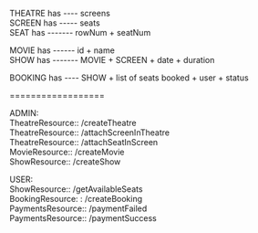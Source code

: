 THEATRE has ---- screens							</br>
SCREEN has ----- seats							</br>
SEAT has ------- rowNum + seatNum				</br>

MOVIE has ------ id + name									</br>
SHOW has ------- MOVIE + SCREEN + date + duration			</br>

BOOKING has ---- SHOW + list of seats booked + user + status



==================

ADMIN:											</br>
TheatreResource::	/createTheatre				</br>
TheatreResource::	/attachScreenInTheatre		</br>
TheatreResource::	/attachSeatInScreen			</br>
MovieResource::		/createMovie					</br>
ShowResource::		/createShow					</br>


USER:											</br>
ShowResource::		/getAvailableSeats			</br>
BookingResource:	:	/createBooking				</br>
PaymentsResource::	/paymentFailed				</br>
PaymentsResource::	/paymentSuccess				</br>
